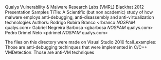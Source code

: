 Qualys Vulnerabliity & Malware Research Labs (VMRL)
Blackhat 2012 Presentation Samples
TiTle: 	A Scientific (but non academic) study of how malware employs anti-debugging,
		anti-disassembly and anti-virtualization technologies
Authors: Rodrigo Rubira Branco <rbranco *NOSPAM* qualys.com>
		 Gabriel Negreira Barbosa <gbarbosa *NOSPAM* qualys.com>
		 Pedro Drimel Neto <pdrimel *NOSPAM* qualys.com>

The files on this directory were made on Visual Studio 2010
fcall_examples: Those are anti-debugging techinques that were implemented in C/C++
VMDetection: Those are anti-VM techniques
